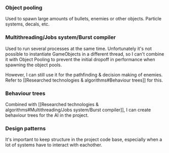 ### Object pooling
Used to spawn large amounts of bullets, enemies or other objects. Particle systems, decals, etc.

### Multithreading/Jobs system/Burst compiler
Used to run several processes at the same time. Unfortunately it's not possible to instantiate GameObjects in a different thread, so I can't combine it with Object Pooling to prevent the initial dropoff in performance when spawning the object pools.

However, I can still use it for the pathfinding & decision making of enemies. Refer to [[Researched technologies & algorithms#Behaviour trees]] for this.

### Behaviour trees
Combined with [[Researched technologies & algorithms#Multithreading/Jobs system/Burst compiler]], I can create behaviour trees for the AI in the project. 

### Design patterns
It's important to keep structure in the project code base, especially when a lot of systems have to interact with eachother.
